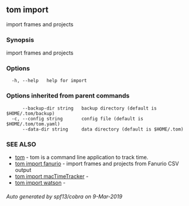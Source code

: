 ## tom import

import frames and projects

### Synopsis

import frames and projects

### Options

```
  -h, --help   help for import
```

### Options inherited from parent commands

```
      --backup-dir string   backup directory (default is $HOME/.tom/backup)
  -c, --config string       config file (default is $HOME/.tom/tom.yaml)
      --data-dir string     data directory (default is $HOME/.tom)
```

### SEE ALSO

* [tom](tom.md)	 - tom is a command line application to track time.
* [tom import fanurio](tom_import_fanurio.md)	 - import frames and projects from Fanurio CSV output
* [tom import macTimeTracker](tom_import_macTimeTracker.md)	 - 
* [tom import watson](tom_import_watson.md)	 - 

###### Auto generated by spf13/cobra on 9-Mar-2019
